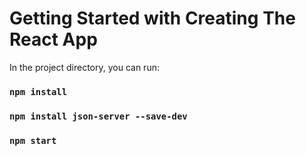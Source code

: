 # Getting Started with Creating The React App

In the project directory, you can run:

### `npm install`

### `npm install json-server --save-dev`

### `npm start`



